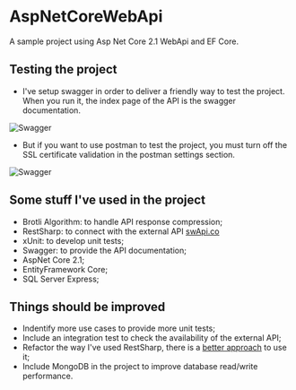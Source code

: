 # AspNetCoreWebApi
A sample project using Asp Net Core 2.1 WebApi and EF Core.

## Testing the project

- I've setup swagger in order to deliver a friendly way to test the project. When you run it, the index page of the API is the swagger documentation.

![Swagger](https://github.com/nmaia/AspNetCoreWebApi/blob/master/Docs/Images/Swagger.png)

- But if you want to use postman to test the project, you must turn off the SSL certificate validation in the postman settings section.

![Swagger](https://github.com/nmaia/AspNetCoreWebApi/blob/master/Docs/Images/postman.png)

## Some stuff I've used in the project

- Brotli Algorithm: to handle API response compression;
- RestSharp: to connect with the external API [swApi.co](https://swapi.co)
- xUnit: to develop unit tests;
- Swagger: to provide the API documentation;
- AspNet Core 2.1;
- EntityFramework Core;
- SQL Server Express;

## Things should be improved

- Indentify more use cases to provide more unit tests;
- Include an integration test to check the availability of the external API;
- Refactor the way I've used RestSharp, there is a [better approach](https://github.com/restsharp/RestSharp/wiki/Recommended-Usage) to use it;
- Include MongoDB in the project to improve database read/write performance.
